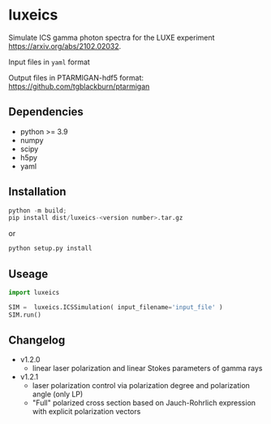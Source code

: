 # luxeics


Simulate ICS gamma photon spectra for the LUXE experiment https://arxiv.org/abs/2102.02032.

Input files in ```yaml``` format

Output files in PTARMIGAN-hdf5 format: https://github.com/tgblackburn/ptarmigan

## Dependencies

* python >= 3.9
* numpy
* scipy
* h5py
* yaml

## Installation

```python
python -m build;
pip install dist/luxeics-<version number>.tar.gz 
```

or

```python
python setup.py install
```


## Useage

```python
import luxeics

SIM =  luxeics.ICSSimulation( input_filename='input_file' )
SIM.run()
```


## Changelog

* v1.2.0 
	* linear laser polarization and linear Stokes parameters of gamma rays
* v1.2.1
	* laser polarization control via polarization degree and polarization angle (only LP)
	* "Full" polarized cross section based on Jauch-Rohrlich expression with explicit polarization vectors
	
	
